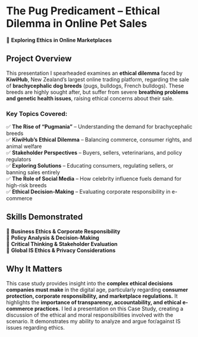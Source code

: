 # **The Pug Predicament – Ethical Dilemma in Online Pet Sales**  
🐶 **Exploring Ethics in Online Marketplaces**  

## **Project Overview**  
This presentation I spearheaded examines an **ethical dilemma** faced by **KiwiHub**, New Zealand’s largest online trading platform, regarding the sale of **brachycephalic dog breeds** (pugs, bulldogs, French bulldogs). These breeds are highly sought after, but suffer from severe **breathing problems and genetic health issues**, raising ethical concerns about their sale.  

### **Key Topics Covered:**  
✅ **The Rise of “Pugmania”** – Understanding the demand for brachycephalic breeds  
✅ **KiwiHub’s Ethical Dilemma** – Balancing commerce, consumer rights, and animal welfare  
✅ **Stakeholder Perspectives** – Buyers, sellers, veterinarians, and policy regulators  
✅ **Exploring Solutions** – Educating consumers, regulating sellers, or banning sales entirely  
✅ **The Role of Social Media** – How celebrity influence fuels demand for high-risk breeds  
✅ **Ethical Decision-Making** – Evaluating corporate responsibility in e-commerce  

## **Skills Demonstrated**  
🔹 **Business Ethics & Corporate Responsibility**  
🔹 **Policy Analysis & Decision-Making**  
🔹 **Critical Thinking & Stakeholder Evaluation**  
🔹 **Global IS Ethics & Privacy Considerations**  

## **Why It Matters**  
This case study provides insight into the **complex ethical decisions companies must make** in the digital age, particularly regarding **consumer protection, corporate responsibility, and marketplace regulations.** It highlights the **importance of transparency, accountability, and ethical e-commerce practices.** I led a presentation on this Case Study, creating a discussion of the ethical and moral responsibilities involved with the scenario. It demonstrates my ability to analyze and argue for/against IS issues regarding ethics.  
